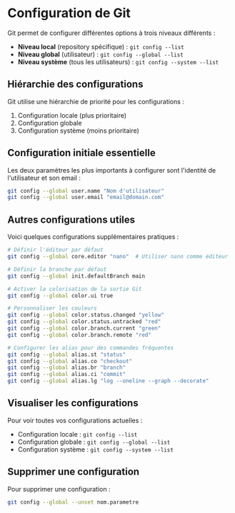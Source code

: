 # Configuration de Git

Git permet de configurer différentes options à trois niveaux différents :

- **Niveau local** (repository spécifique) : `git config --list`
- **Niveau global** (utilisateur) : `git config --global --list`
- **Niveau système** (tous les utilisateurs) : `git config --system --list`

## Hiérarchie des configurations

Git utilise une hiérarchie de priorité pour les configurations :

1. Configuration locale (plus prioritaire)
2. Configuration globale
3. Configuration système (moins prioritaire)

## Configuration initiale essentielle

Les deux paramètres les plus importants à configurer sont l'identité de l'utilisateur et son email :

```bash
git config --global user.name "Nom d'utilisateur"
git config --global user.email "email@domain.com"
```

## Autres configurations utiles

Voici quelques configurations supplémentaires pratiques :

```bash
# Définir l'éditeur par défaut
git config --global core.editor "nano"  # Utiliser nano comme éditeur

# Définir la branche par défaut
git config --global init.defaultBranch main

# Activer la colorisation de la sortie Git
git config --global color.ui true

# Personnaliser les couleurs
git config --global color.status.changed "yellow"
git config --global color.status.untracked "red"
git config --global color.branch.current "green"
git config --global color.branch.remote "red"

# Configurer les alias pour des commandes fréquentes
git config --global alias.st "status"
git config --global alias.co "checkout"
git config --global alias.br "branch"
git config --global alias.ci "commit"
git config --global alias.lg "log --oneline --graph --decorate"
```

## Visualiser les configurations

Pour voir toutes vos configurations actuelles :

- Configuration locale : `git config --list`
- Configuration globale : `git config --global --list`
- Configuration système : `git config --system --list`

## Supprimer une configuration

Pour supprimer une configuration :

```bash
git config --global --unset nom.parametre
```

